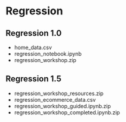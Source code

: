 # Regression

## Regression 1.0

* home_data.csv
* regression_notebook.ipynb
* regression_workshop.zip

## Regression 1.5

* regression_workshop_resources.zip
* regression_ecommerce_data.csv
* regression_workshop_guided.ipynb.zip
* regression_workshop_completed.ipynb.zip
